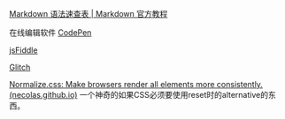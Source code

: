 [Markdown 语法速查表 | Markdown 官方教程](https://markdown.com.cn/cheat-sheet.html#%E6%80%BB%E8%A7%88)

在线编辑软件
[CodePen](https://codepen.io/)

[jsFiddle](https://jsfiddle.net/)

[Glitch](https://glitch.com/)

[Normalize.css: Make browsers render all elements more consistently. (necolas.github.io)](https://necolas.github.io/normalize.css/)
一个神奇的如果CSS必须要使用reset时的alternative的东西。

